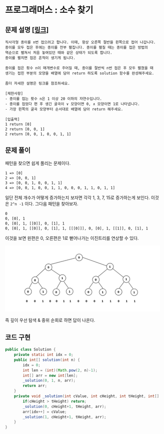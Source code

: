 # 프로그래머스 : 소수 찾기

## 문제 설명 [[링크]](https://programmers.co.kr/learn/courses/30/lessons/62049)

```
직사각형 종이를 n번 접으려고 합니다. 이때, 항상 오른쪽 절반을 왼쪽으로 접어 나갑니다.
종이를 모두 접은 후에는 종이를 전부 펼칩니다. 종이를 펼칠 때는 종이를 접은 방법의 
역순으로 펼쳐서 처음 놓여있던 때와 같은 상태가 되도록 합니다. 
종이를 펼치면 접은 흔적이 생기게 됩니다.

종이를 접은 횟수 n이 매개변수로 주어질 때, 종이를 절반씩 n번 접은 후 모두 펼쳤을 때 
생기는 접힌 부분의 모양을 배열에 담아 return 하도록 solution 함수를 완성해주세요.

좀더 자세한 설명은 링크를 참조하세요.

[제한사항]
- 종이를 접는 횟수 n은 1 이상 20 이하의 자연수입니다.
- 종이를 접었다 편 후 생긴 굴곡이 ∨ 모양이면 0, ∧ 모양이면 1로 나타냅니다.
- 가장 왼쪽의 굴곡 모양부터 순서대로 배열에 담아 return 해주세요.

[입출력]
1 return [0]
2 return [0, 0, 1]
2 return [0, 0, 1, 0, 0, 1, 1]
```



## 문제 풀이

패턴을 찾으면 쉽게 풀리는 문제이다.

```
1 => [0]
2 => [0, 0, 1]
3 => [0, 0, 1, 0, 0, 1, 1]
4 => [0, 0, 1, 0, 0, 1, 1, 0, 0, 0, 1, 1, 0, 1, 1]
```

일단 전체 개수가 어떻게 증가하는지 보자면 각각 1, 3, 7, 15로 증가하는게 보인다. 이것은 `2^n -1` 이다.  그다음 패턴을 찾아보자.

```
0
0, [0], 1
0, [0], 1, [[0]], 0, [1], 1
0, [0], 1, [[0]], 0, [1], 1, [[[0]]], 0, [0], 1, [[1]], 0, [1], 1
```

이것을 보면 왼편은 0, 오른편은 1로 뻗어나가는 이진트리를 연상할 수 있다. 

![](./1.PNG)

즉 깊이 우선 탐색 & 중위 순회로 하면 답이 나온다.



## 코드 구현

```java
public class Solution {
    private static int idx = 0;
    public int[] solution(int n) {
        idx = 0;
        int len = (int)(Math.pow(2, n)-1);
        int[] arr = new int[len];
        _solution(0, 1, n, arr);
        return arr;
    }
    private void _solution(int cValue, int cHeight, int tHeight, int[] arr) {
        if(cHeight > tHeight) return;
        _solution(0, cHeight+1, tHeight, arr);
        arr[idx++] = cValue;
        _solution(1, cHeight+1, tHeight, arr);
    }
}

```

